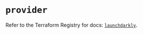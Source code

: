# `provider`

Refer to the Terraform Registry for docs: [`launchdarkly`](https://registry.terraform.io/providers/launchdarkly/launchdarkly/2.25.1/docs).
